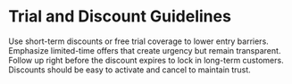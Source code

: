 # Trial and Discount Guidelines

Use short-term discounts or free trial coverage to lower entry barriers. 
Emphasize limited-time offers that create urgency but remain transparent. 
Follow up right before the discount expires to lock in long-term customers. 
Discounts should be easy to activate and cancel to maintain trust.
